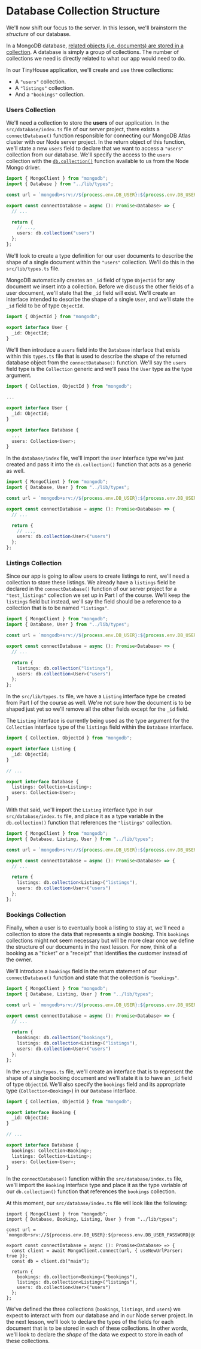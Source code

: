 # Database Collection Structure

We'll now shift our focus to the server. In this lesson, we'll brainstorm the _structure_ of our database.

In a MongoDB database, [related objects (i.e. documents) are stored in a collection](https://docs.mongodb.com/manual/core/databases-and-collections/). A database is simply a group of collections. The number of collections we need is directly related to what our app would need to do.

In our TinyHouse application, we'll create and use three collections:

-   A `"users"` collection.
-   A `"listings"` collection.
-   And a `"bookings"` collection.

### Users Collection

We'll need a collection to store the **users** of our application. In the `src/database/index.ts` file of our server project, there exists a `connectDatabase()` function responsible for connecting our MongoDB Atlas cluster with our Node server project. In the return object of this function, we'll state a new `users` field to declare that we want to access a `"users"` collection from our database. We'll specify the access to the `users` collection with the [`db.collection()`](https://mongodb.github.io/node-mongodb-native/api-generated/collection.html) function available to us from the Node Mongo driver.

```typescript
import { MongoClient } from "mongodb";
import { Database } from "../lib/types";

const url = `mongodb+srv://${process.env.DB_USER}:${process.env.DB_USER_PASSWORD}@${process.env.DB_CLUSTER}.mongodb.net`;

export const connectDatabase = async (): Promise<Database> => {
  // ...

  return {
    // ...,
    users: db.collection("users")
  };
};
```

We'll look to create a type definition for our user documents to describe the shape of a single document within the `"users"` collection. We'll do this in the `src/lib/types.ts` file.

MongoDB automatically creates an `_id` field of type `ObjectId` for any document we insert into a collection. Before we discuss the other fields of a user document, we'll state that the `_id` field will exist. We'll create an interface intended to describe the shape of a single `User`, and we'll state the `_id` field to be of type `ObjectId`.

```typescript
import { ObjectId } from "mongodb";

export interface User {
  _id: ObjectId;
}
```

We'll then introduce a `users` field into the `Database` interface that exists within this `types.ts` file that is used to describe the shape of the returned database object from the `connectDatabase()` function. We'll say the `users` field type is the `Collection` generic and we'll pass the `User` type as the type argument.

```typescript
import { Collection, ObjectId } from "mongodb";

...

export interface User {
  _id: ObjectId;
}

export interface Database {
  ...
  users: Collection<User>;
}
```

In the `database/index` file, we'll import the `User` interface type we've just created and pass it into the `db.collection()` function that acts as a generic as well.

```typescript
import { MongoClient } from "mongodb";
import { Database, User } from "../lib/types";

const url = `mongodb+srv://${process.env.DB_USER}:${process.env.DB_USER_PASSWORD}@${process.env.DB_CLUSTER}.mongodb.net`;

export const connectDatabase = async (): Promise<Database> => {
  // ...

  return {
    // ...,
    users: db.collection<User>("users")
  };
};
```

### Listings Collection

Since our app is going to allow users to create listings to rent, we'll need a collection to store these listings. We already have a `listings` field be declared in the `connectDatabase()` function of our server project for a `"test_listings"` collection we set up in Part I of the course. We'll keep the `listings` field but instead, we'll say the field should be a reference to a collection that is to be named `"listings"`.

```typescript
import { MongoClient } from "mongodb";
import { Database, User } from "../lib/types";

const url = `mongodb+srv://${process.env.DB_USER}:${process.env.DB_USER_PASSWORD}@${process.env.DB_CLUSTER}.mongodb.net`;

export const connectDatabase = async (): Promise<Database> => {
  // ...

  return {
    listings: db.collection("listings"),
    users: db.collection<User>("users")
  };
};
```

In the `src/lib/types.ts` file, we have a `Listing` interface type be created from Part I of the course as well. We're not sure how the document is to be shaped just yet so we'll remove all the other fields except for the `_id` field.

The `Listing` interface is currently being used as the type argument for the `Collection` interface type of the `listings` field within the `Database` interface.

```typescript
import { Collection, ObjectId } from "mongodb";

export interface Listing {
  _id: ObjectId;
}

// ...

export interface Database {
  listings: Collection<Listing>;
  users: Collection<User>;
}
```

With that said, we'll import the `Listing` interface type in our `src/database/index.ts` file, and place it as a type variable in the `db.collection()` function that references the `"listings"` collection.

```typescript
import { MongoClient } from "mongodb";
import { Database, Listing, User } from "../lib/types";

const url = `mongodb+srv://${process.env.DB_USER}:${process.env.DB_USER_PASSWORD}@${process.env.DB_CLUSTER}.mongodb.net`;

export const connectDatabase = async (): Promise<Database> => {
  // ...

  return {
    listings: db.collection<Listing>("listings"),
    users: db.collection<User>("users")
  };
};
```

### Bookings Collection

Finally, when a user is to eventually book a listing to stay at, we'll need a collection to store the data that represents a single _booking_. This `bookings` collections might not seem necessary but will be more clear once we define the structure of our documents in the next lesson. For now, think of a booking as a "ticket" or a "receipt" that identifies the customer instead of the owner.

We'll introduce a `bookings` field in the return statement of our `connectDatabase()` function and state that the collection is `"bookings"`.

```typescript
import { MongoClient } from "mongodb";
import { Database, Listing, User } from "../lib/types";

const url = `mongodb+srv://${process.env.DB_USER}:${process.env.DB_USER_PASSWORD}@${process.env.DB_CLUSTER}.mongodb.net`;

export const connectDatabase = async (): Promise<Database> => {
  // ...

  return {
    bookings: db.collection("bookings"),
    listings: db.collection<Listing>("listings"),
    users: db.collection<User>("users")
  };
};
```

In the `src/lib/types.ts` file, we'll create an interface that is to represent the shape of a single booking document and we'll state it is to have an `_id` field of type `ObjectId`. We'll also specify the `bookings` field and its appropriate type (`Collection<Booking>`) in our `Database` interface.

```typescript
import { Collection, ObjectId } from "mongodb";

export interface Booking {
  _id: ObjectId;
}

// ...

export interface Database {
  bookings: Collection<Booking>;
  listings: Collection<Listing>;
  users: Collection<User>;
}
```

In the `connectDatabase()` function within the `src/database/index.ts` file, we'll import the `Booking` interface type and place it as the type variable of our `db.collection()` function that references the `bookings` collection.

At this moment, our `src/database/index.ts` file will look like the following:

```tsx
import { MongoClient } from "mongodb";
import { Database, Booking, Listing, User } from "../lib/types";

const url = `mongodb+srv://${process.env.DB_USER}:${process.env.DB_USER_PASSWORD}@${process.env.DB_CLUSTER}.mongodb.net`;

export const connectDatabase = async (): Promise<Database> => {
  const client = await MongoClient.connect(url, { useNewUrlParser: true });
  const db = client.db("main");

  return {
    bookings: db.collection<Booking>("bookings"),
    listings: db.collection<Listing>("listings"),
    users: db.collection<User>("users")
  };
};
```

We've defined the three collections (`bookings`, `listings`, and `users`) we expect to interact with from our database and in our Node server project. In the next lesson, we'll look to declare the types of the fields for each document that is to be stored in each of these collections. In other words, we'll look to declare the _shape_ of the data we expect to store in each of these collections.
